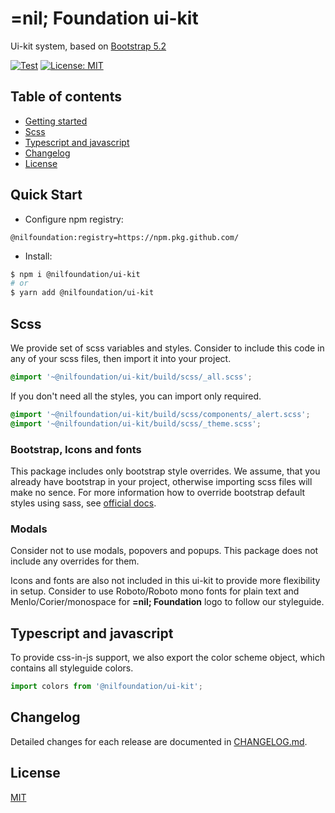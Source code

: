 # =nil; Foundation ui-kit
Ui-kit system, based on [Bootstrap 5.2](https://getbootstrap.com/docs/5.2/getting-started/introduction/)

[![Test](https://github.com/NilFoundation/react-components/actions/workflows/test.yaml/badge.svg)](https://github.com/NilFoundation/react-components/actions/workflows/test.yaml)
[![License: MIT](https://img.shields.io/badge/License-MIT-green.svg)](https://opensource.org/licenses/MIT)

## Table of contents
  - [Getting started](#quick-start)
  - [Scss](#scss)
  - [Typescript and javascript](#typescript-and-javascript)
  - [Changelog](#changelog)
  - [License](#license)

## Quick Start

- Configure npm registry:

```
@nilfoundation:registry=https://npm.pkg.github.com/
```

- Install:

```bash
$ npm i @nilfoundation/ui-kit
# or
$ yarn add @nilfoundation/ui-kit
```

## Scss

We provide set of scss variables and styles. Consider to include this code in any of your scss files, then import it into your project.

```scss
@import '~@nilfoundation/ui-kit/build/scss/_all.scss';
```

If you don't need all the styles, you can import only required.
```scss
@import '~@nilfoundation/ui-kit/build/scss/components/_alert.scss';
@import '~@nilfoundation/ui-kit/build/scss/_theme.scss';
```

### Bootstrap, Icons and fonts
This package includes only bootstrap style overrides. We assume, that you already have bootstrap in your project, otherwise importing scss files will make no sence. For more information how to override bootstrap default styles using sass, see [official docs](https://getbootstrap.com/docs/5.2/customize/sass/).

### Modals
Consider not to use modals, popovers and popups. This package does not include any overrides for them.

Icons and fonts are also not included in this ui-kit to provide more flexibility in setup. Consider to use Roboto/Roboto mono fonts for plain text and Menlo/Corier/monospace for **=nil; Foundation** logo to follow our styleguide.

## Typescript and javascript
To provide css-in-js support, we also export the color scheme object, which contains all styleguide colors.
```ts
import colors from '@nilfoundation/ui-kit';
```

## Changelog

Detailed changes for each release are documented in [CHANGELOG.md](./CHANGELOG.md).

## License

[MIT](http://opensource.org/licenses/MIT)
